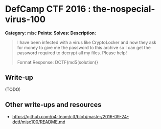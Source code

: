# DefCamp CTF 2016 : the-nospecial-virus-100

**Category:** misc
**Points:**
**Solves:**
**Description:**

> I have been infected with a virus like CryptoLocker and now they ask for money to give me the password to this archive so I can get the password required to decrypt all my files. Please help!
>
>
> Format Response: DCTF{md5(solution)}

## Write-up

(TODO)

## Other write-ups and resources

* https://github.com/p4-team/ctf/blob/master/2016-09-24-dctf/misc100/README.md
